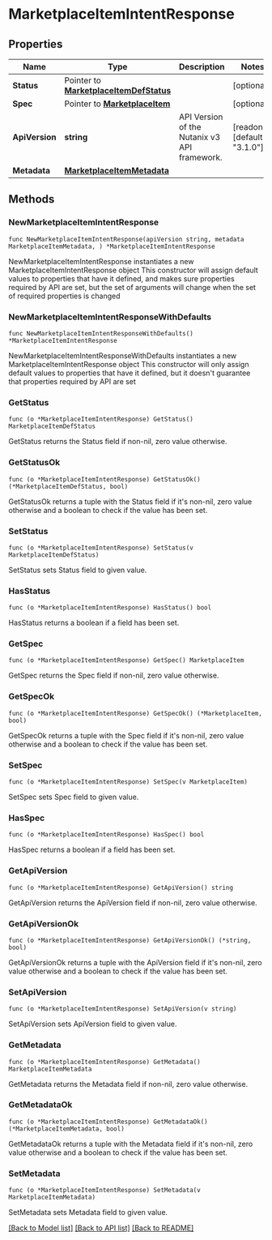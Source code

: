 # MarketplaceItemIntentResponse

## Properties

Name | Type | Description | Notes
------------ | ------------- | ------------- | -------------
**Status** | Pointer to [**MarketplaceItemDefStatus**](MarketplaceItemDefStatus.md) |  | [optional] 
**Spec** | Pointer to [**MarketplaceItem**](MarketplaceItem.md) |  | [optional] 
**ApiVersion** | **string** | API Version of the Nutanix v3 API framework. | [readonly] [default to "3.1.0"]
**Metadata** | [**MarketplaceItemMetadata**](MarketplaceItemMetadata.md) |  | 

## Methods

### NewMarketplaceItemIntentResponse

`func NewMarketplaceItemIntentResponse(apiVersion string, metadata MarketplaceItemMetadata, ) *MarketplaceItemIntentResponse`

NewMarketplaceItemIntentResponse instantiates a new MarketplaceItemIntentResponse object
This constructor will assign default values to properties that have it defined,
and makes sure properties required by API are set, but the set of arguments
will change when the set of required properties is changed

### NewMarketplaceItemIntentResponseWithDefaults

`func NewMarketplaceItemIntentResponseWithDefaults() *MarketplaceItemIntentResponse`

NewMarketplaceItemIntentResponseWithDefaults instantiates a new MarketplaceItemIntentResponse object
This constructor will only assign default values to properties that have it defined,
but it doesn't guarantee that properties required by API are set

### GetStatus

`func (o *MarketplaceItemIntentResponse) GetStatus() MarketplaceItemDefStatus`

GetStatus returns the Status field if non-nil, zero value otherwise.

### GetStatusOk

`func (o *MarketplaceItemIntentResponse) GetStatusOk() (*MarketplaceItemDefStatus, bool)`

GetStatusOk returns a tuple with the Status field if it's non-nil, zero value otherwise
and a boolean to check if the value has been set.

### SetStatus

`func (o *MarketplaceItemIntentResponse) SetStatus(v MarketplaceItemDefStatus)`

SetStatus sets Status field to given value.

### HasStatus

`func (o *MarketplaceItemIntentResponse) HasStatus() bool`

HasStatus returns a boolean if a field has been set.

### GetSpec

`func (o *MarketplaceItemIntentResponse) GetSpec() MarketplaceItem`

GetSpec returns the Spec field if non-nil, zero value otherwise.

### GetSpecOk

`func (o *MarketplaceItemIntentResponse) GetSpecOk() (*MarketplaceItem, bool)`

GetSpecOk returns a tuple with the Spec field if it's non-nil, zero value otherwise
and a boolean to check if the value has been set.

### SetSpec

`func (o *MarketplaceItemIntentResponse) SetSpec(v MarketplaceItem)`

SetSpec sets Spec field to given value.

### HasSpec

`func (o *MarketplaceItemIntentResponse) HasSpec() bool`

HasSpec returns a boolean if a field has been set.

### GetApiVersion

`func (o *MarketplaceItemIntentResponse) GetApiVersion() string`

GetApiVersion returns the ApiVersion field if non-nil, zero value otherwise.

### GetApiVersionOk

`func (o *MarketplaceItemIntentResponse) GetApiVersionOk() (*string, bool)`

GetApiVersionOk returns a tuple with the ApiVersion field if it's non-nil, zero value otherwise
and a boolean to check if the value has been set.

### SetApiVersion

`func (o *MarketplaceItemIntentResponse) SetApiVersion(v string)`

SetApiVersion sets ApiVersion field to given value.


### GetMetadata

`func (o *MarketplaceItemIntentResponse) GetMetadata() MarketplaceItemMetadata`

GetMetadata returns the Metadata field if non-nil, zero value otherwise.

### GetMetadataOk

`func (o *MarketplaceItemIntentResponse) GetMetadataOk() (*MarketplaceItemMetadata, bool)`

GetMetadataOk returns a tuple with the Metadata field if it's non-nil, zero value otherwise
and a boolean to check if the value has been set.

### SetMetadata

`func (o *MarketplaceItemIntentResponse) SetMetadata(v MarketplaceItemMetadata)`

SetMetadata sets Metadata field to given value.



[[Back to Model list]](../README.md#documentation-for-models) [[Back to API list]](../README.md#documentation-for-api-endpoints) [[Back to README]](../README.md)


